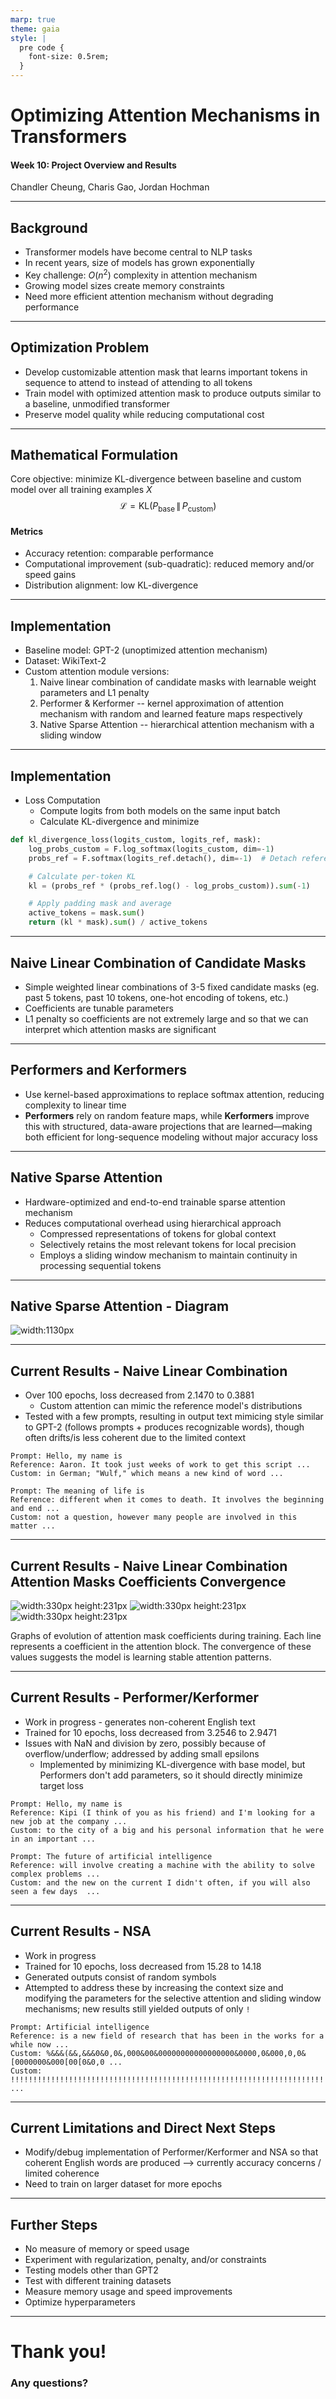 ```yaml
---
marp: true
theme: gaia
style: |
  pre code {
    font-size: 0.5rem;
  }
---
```


# Optimizing Attention Mechanisms in Transformers

#### Week 10: Project Overview and Results

Chandler Cheung, Charis Gao, Jordan Hochman

---

## Background

- Transformer models have become central to NLP tasks
- In recent years, size of models has grown exponentially
- Key challenge: $O(n^2)$ complexity in attention mechanism
- Growing model sizes create memory constraints
- Need more efficient attention mechanism without degrading performance

---

## Optimization Problem

- Develop customizable attention mask that learns important tokens in sequence to attend to instead of attending to all tokens
- Train model with optimized attention mask to produce outputs similar to a baseline, unmodified transformer
- Preserve model quality while reducing computational cost

---

## Mathematical Formulation

Core objective: minimize KL-divergence between baseline and custom model over all training examples $X$
$$\mathcal{L} = \mathrm{KL}\bigl(P_{\text{base}} \,\|\, P_{\text{custom}}\bigr)$$

#### Metrics

- Accuracy retention: comparable performance
- Computational improvement (sub-quadratic): reduced memory and/or speed gains
- Distribution alignment: low KL-divergence

---

## Implementation

- Baseline model: GPT-2 (unoptimized attention mechanism)
- Dataset: WikiText-2
- Custom attention module versions:
  1. Naive linear combination of candidate masks with learnable weight parameters and L1 penalty
  2. Performer & Kerformer -- kernel approximation of attention mechanism with random and learned feature maps respectively
  3. Native Sparse Attention -- hierarchical attention mechanism with a sliding window

---

## Implementation

- Loss Computation
  - Compute logits from both models on the same input batch
  - Calculate KL-divergence and minimize

```python
def kl_divergence_loss(logits_custom, logits_ref, mask):
    log_probs_custom = F.log_softmax(logits_custom, dim=-1)
    probs_ref = F.softmax(logits_ref.detach(), dim=-1)  # Detach reference model

    # Calculate per-token KL
    kl = (probs_ref * (probs_ref.log() - log_probs_custom)).sum(-1)

    # Apply padding mask and average
    active_tokens = mask.sum()
    return (kl * mask).sum() / active_tokens
```

---

## Naive Linear Combination of Candidate Masks

- Simple weighted linear combinations of 3-5 fixed candidate masks (eg. past 5 tokens, past 10 tokens, one-hot encoding of tokens, etc.)
- Coefficients are tunable parameters
- L1 penalty so coefficients are not extremely large and so that we can interpret which attention masks are significant

---

## Performers and Kerformers

- Use kernel-based approximations to replace softmax attention, reducing complexity to linear time
- **Performers** rely on random feature maps, while **Kerformers** improve this with structured, data-aware projections that are learned—making both efficient for long-sequence modeling without major accuracy loss

---

## Native Sparse Attention

- Hardware-optimized and end-to-end trainable sparse attention mechanism
- Reduces computational overhead using hierarchical approach
  - Compressed representations of tokens for global context
  - Selectively retains the most relevant tokens for local precision
  - Employs a sliding window mechanism to maintain continuity in processing sequential tokens

---

## Native Sparse Attention - Diagram

![width:1130px](./figures/NSA_structure.png)

---

## Current Results - Naive Linear Combination

- Over 100 epochs, loss decreased from 2.1470 to 0.3881
  - Custom attention can mimic the reference model's distributions
- Tested with a few prompts, resulting in output text mimicing style similar to GPT-2 (follows prompts + produces recognizable words), though often drifts/is less coherent due to the limited context

```
Prompt: Hello, my name is
Reference: Aaron. It took just weeks of work to get this script ...
Custom: in German; "Wulf," which means a new kind of word ...

Prompt: The meaning of life is
Reference: different when it comes to death. It involves the beginning and end ...
Custom: not a question, however many people are involved in this matter ...
```

---

## Current Results - Naive Linear Combination Attention Masks Coefficients Convergence

![width:330px height:231px](./figures/week7_report_attention_block0.png) ![width:330px height:231px](./figures/week7_report_attention_block4.png) ![width:330px height:231px](./figures/week7_report_attention_block11.png)

Graphs of evolution of attention mask coefficients during training. Each line represents a coefficient in the attention block. The convergence of these values suggests the model is learning stable attention patterns.

---

## Current Results - Performer/Kerformer

<style scoped>
section {
  font-size: 30px;
}
</style>

- Work in progress - generates non-coherent English text
- Trained for 10 epochs, loss decreased from 3.2546 to 2.9471
- Issues with NaN and division by zero, possibly because of overflow/underflow; addressed by adding small epsilons
  - Implemented by minimizing KL-divergence with base model, but Performers don't add parameters, so it should directly minimize target loss

```
Prompt: Hello, my name is
Reference: Kipi (I think of you as his friend) and I'm looking for a new job at the company ...
Custom: to the city of a big and his personal information that he were in an important ...

Prompt: The future of artificial intelligence
Reference: will involve creating a machine with the ability to solve complex problems ...
Custom: and the new on the current I didn't often, if you will also seen a few days  ...
```

---

## Current Results - NSA

- Work in progress
- Trained for 10 epochs, loss decreased from 15.28 to 14.18
- Generated outputs consist of random symbols
- Attempted to address these by increasing the context size and modifying the parameters for the selective attention and sliding window mechanisms; new results still yielded outputs of only `!`

```
Prompt: Artificial intelligence
Reference: is a new field of research that has been in the works for a while now ...
Custom: %&&&(&&,&&&0&0,0&,000&00&00000000000000000&0000,0&000,0,0&[0000000&000[00[0&0,0 ...
Custom: !!!!!!!!!!!!!!!!!!!!!!!!!!!!!!!!!!!!!!!!!!!!!!!!!!!!!!!!!!!!!!!!!!!!!!!!!!!!!!!!!!!!!!  ...
```

---

## Current Limitations and Direct Next Steps

- Modify/debug implementation of Performer/Kerformer and NSA so that coherent English words are produced --> currently accuracy concerns / limited coherence
- Need to train on larger dataset for more epochs

---

## Further Steps

- No measure of memory or speed usage
- Experiment with regularization, penalty, and/or constraints
- Testing models other than GPT2
- Test with different training datasets
- Measure memory usage and speed improvements
- Optimize hyperparameters

---

# Thank you!

### Any questions?
